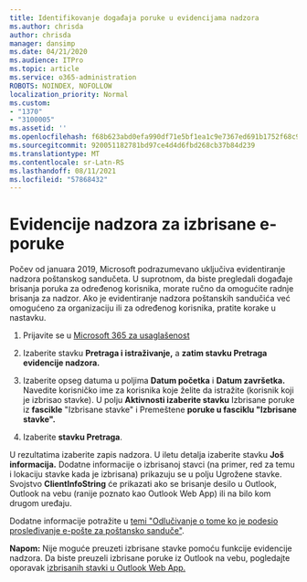 ```yaml
---
title: Identifikovanje događaja poruke u evidencijama nadzora
ms.author: chrisda
author: chrisda
manager: dansimp
ms.date: 04/21/2020
ms.audience: ITPro
ms.topic: article
ms.service: o365-administration
ROBOTS: NOINDEX, NOFOLLOW
localization_priority: Normal
ms.custom:
- "1370"
- "3100005"
ms.assetid: ''
ms.openlocfilehash: f68b623abd0efa990df71e5bf1ea1c9e7367ed691b1752f68c971e973922a63d
ms.sourcegitcommit: 920051182781bd97ce4d4d6fbd268cb37b84d239
ms.translationtype: MT
ms.contentlocale: sr-Latn-RS
ms.lasthandoff: 08/11/2021
ms.locfileid: "57868432"
---
```

# <a name="audit-logs-for-deleted-email-messages"></a>Evidencije nadzora za izbrisane e-poruke

Počev od januara 2019, Microsoft podrazumevano uključiva evidentiranje nadzora poštanskog sandučeta. U suprotnom, da biste pregledali događaje brisanja poruka za određenog korisnika, morate ručno da omogućite radnje brisanja za nadzor. Ako je evidentiranje nadzora poštanskih sandučića već omogućeno za organizaciju ili za određenog korisnika, pratite korake u nastavku.

1. Prijavite se u [Microsoft 365 za usaglašenost](https://protection.office.com/)

2. Izaberite stavku **Pretraga i istraživanje,** a **zatim stavku Pretraga evidencije nadzora.**

3. Izaberite opseg datuma u poljima **Datum početka** i **Datum završetka.** Navedite korisničko ime za korisnika koje želite da istražite (korisnik koji je izbrisao stavke). U polju **Aktivnosti izaberite stavku** Izbrisane poruke iz **fascikle** "Izbrisane stavke" i Premeštene **poruke u fasciklu "Izbrisane stavke".**

4. Izaberite **stavku Pretraga**.

U rezultatima izaberite zapis nadzora. U iletu detalja izaberite stavku **Još informacija.** Dodatne informacije o izbrisanoj stavci (na primer, red za temu i lokaciju  stavke kada je izbrisana) prikazuju se u polju Ugrožene stavke. Svojstvo **ClientInfoString** će prikazati ako se brisanje desilo u Outlook, Outlook na vebu (ranije poznato kao Outlook Web App) ili na bilo kom drugom uređaju.

Dodatne informacije potražite u [temi "Odlučivanje o tome ko je podesio prosleđivanje e-pošte za poštansko sanduče"](https://docs.microsoft.com/microsoft-365/compliance/auditing-troubleshooting-scenarios#determine-if-a-user-deleted-email-items).

**Napom:** Nije moguće preuzeti izbrisane stavke pomoću funkcije evidencije nadzora. Da biste preuzeli izbrisane poruke iz Outlook na vebu, pogledajte oporavak [izbrisanih stavki u Outlook Web App.](https://support.office.com/article/C3D8FC15-EEEF-4F1C-81DF-E27964B7EDD4)
